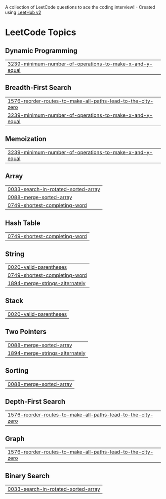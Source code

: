 A collection of LeetCode questions to ace the coding interview! - Created using [LeetHub v2](https://github.com/arunbhardwaj/LeetHub-2.0)
<!---LeetCode Topics Start-->
# LeetCode Topics
## Dynamic Programming
|  |
| ------- |
| [3239-minimum-number-of-operations-to-make-x-and-y-equal](https://github.com/macdee661/leetcode/tree/master/3239-minimum-number-of-operations-to-make-x-and-y-equal) |
## Breadth-First Search
|  |
| ------- |
| [1576-reorder-routes-to-make-all-paths-lead-to-the-city-zero](https://github.com/macdee661/leetcode/tree/master/1576-reorder-routes-to-make-all-paths-lead-to-the-city-zero) |
| [3239-minimum-number-of-operations-to-make-x-and-y-equal](https://github.com/macdee661/leetcode/tree/master/3239-minimum-number-of-operations-to-make-x-and-y-equal) |
## Memoization
|  |
| ------- |
| [3239-minimum-number-of-operations-to-make-x-and-y-equal](https://github.com/macdee661/leetcode/tree/master/3239-minimum-number-of-operations-to-make-x-and-y-equal) |
## Array
|  |
| ------- |
| [0033-search-in-rotated-sorted-array](https://github.com/macdee661/leetcode/tree/master/0033-search-in-rotated-sorted-array) |
| [0088-merge-sorted-array](https://github.com/macdee661/leetcode/tree/master/0088-merge-sorted-array) |
| [0749-shortest-completing-word](https://github.com/macdee661/leetcode/tree/master/0749-shortest-completing-word) |
## Hash Table
|  |
| ------- |
| [0749-shortest-completing-word](https://github.com/macdee661/leetcode/tree/master/0749-shortest-completing-word) |
## String
|  |
| ------- |
| [0020-valid-parentheses](https://github.com/macdee661/leetcode/tree/master/0020-valid-parentheses) |
| [0749-shortest-completing-word](https://github.com/macdee661/leetcode/tree/master/0749-shortest-completing-word) |
| [1894-merge-strings-alternately](https://github.com/macdee661/leetcode/tree/master/1894-merge-strings-alternately) |
## Stack
|  |
| ------- |
| [0020-valid-parentheses](https://github.com/macdee661/leetcode/tree/master/0020-valid-parentheses) |
## Two Pointers
|  |
| ------- |
| [0088-merge-sorted-array](https://github.com/macdee661/leetcode/tree/master/0088-merge-sorted-array) |
| [1894-merge-strings-alternately](https://github.com/macdee661/leetcode/tree/master/1894-merge-strings-alternately) |
## Sorting
|  |
| ------- |
| [0088-merge-sorted-array](https://github.com/macdee661/leetcode/tree/master/0088-merge-sorted-array) |
## Depth-First Search
|  |
| ------- |
| [1576-reorder-routes-to-make-all-paths-lead-to-the-city-zero](https://github.com/macdee661/leetcode/tree/master/1576-reorder-routes-to-make-all-paths-lead-to-the-city-zero) |
## Graph
|  |
| ------- |
| [1576-reorder-routes-to-make-all-paths-lead-to-the-city-zero](https://github.com/macdee661/leetcode/tree/master/1576-reorder-routes-to-make-all-paths-lead-to-the-city-zero) |
## Binary Search
|  |
| ------- |
| [0033-search-in-rotated-sorted-array](https://github.com/macdee661/leetcode/tree/master/0033-search-in-rotated-sorted-array) |
<!---LeetCode Topics End-->